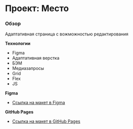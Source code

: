 # Проект: Место

### Обзор
Адаптативная страница с вожможностью редактирования

**Технологии**
* Figma
* Адаптативная верстка
* БЭМ
* Медиазапросы
* Grid
* Flex
* JS

**Figma**

* [Ссылка на макет в Figma](https://www.figma.com/file/2cn9N9jSkmxD84oJik7xL7/JavaScript.-Sprint-4?node-id=0%3A1)

**GitHub Pages**

* [Ссылка на макет в GitHub Pages](https://tsialser.github.io/mesto-project/)
